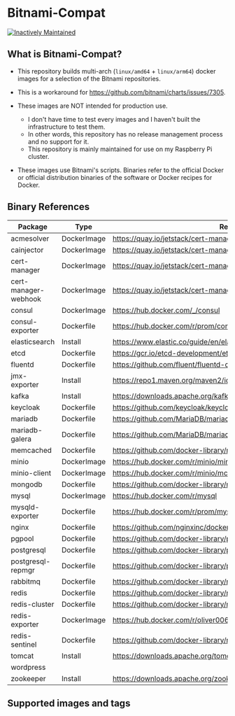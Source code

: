 # Bitnami-Compat

[![Inactively Maintained](https://img.shields.io/badge/Maintenance%20Level-Inactively%20Maintained-yellowgreen.svg)](https://gist.github.com/cheerfulstoic/d107229326a01ff0f333a1d3476e068d)
## What is Bitnami-Compat?

* This repository builds multi-arch (`linux/amd64` + `linux/arm64`) docker images for a selection of the Bitnami repositories.

* This is a workaround for https://github.com/bitnami/charts/issues/7305.

* These images are NOT intended for production use.

  * I don't have time to test every images and I haven't built the infrastructure to test them.
  * In other words, this repository has no release management process and no support for it.
  * This repository is mainly maintained for use on my Raspberry Pi cluster.

* These images use Bitnami's scripts. Binaries refer to the official Docker or official distribution binaries of the software or Docker recipes for Docker.

## Binary References

|Package|Type|Reference|
|--|--|--|
|acmesolver|DockerImage|https://quay.io/jetstack/cert-manager-acmesolver|
|cainjector|DockerImage|https://quay.io/jetstack/cert-manager-cainjector|
|cert-manager|DockerImage|https://quay.io/jetstack/cert-manager-controller|
|cert-manager-webhook|DockerImage|https://quay.io/jetstack/cert-manager-webhook|
|consul|DockerImage|https://hub.docker.com/_/consul|
|consul-exporter|Dockerfile|https://hub.docker.com/r/prom/consul-exporter|
|elasticsearch|Install|https://www.elastic.co/guide/en/elasticsearch/reference/current/targz.html|
|etcd|Dockerfile|https://gcr.io/etcd-development/etcd|
|fluentd|Dockerfile|https://github.com/fluent/fluentd-docker-image|
|jmx-exporter|Install|https://repo1.maven.org/maven2/io/prometheus/jmx|
|kafka|Install|https://downloads.apache.org/kafka|
|keycloak|Dockerfile|https://github.com/keycloak/keycloak-containers|
|mariadb|Dockerfile|https://github.com/MariaDB/mariadb-docker|
|mariadb-galera|Dockerfile|https://github.com/MariaDB/mariadb-docker|
|memcached|Dockerfile|https://github.com/docker-library/memcached|
|minio|DockerImage|https://hub.docker.com/r/minio/minio|
|minio-client|DockerImage|https://hub.docker.com/r/minio/mc|
|mongodb|Dockerfile|https://github.com/docker-library/mongo|
|mysql|DockerImage|https://hub.docker.com/r/mysql|
|mysqld-exporter|Dockerfile|https://hub.docker.com/r/prom/mysqld-exporter|
|nginx|Dockerfile|https://github.com/nginxinc/docker-nginx|
|pgpool|Dockerfile|https://github.com/docker-library/postgres|
|postgresql|Dockerfile|https://github.com/docker-library/postgres|
|postgresql-repmgr|Dockerfile|https://github.com/docker-library/postgres|
|rabbitmq|Dockerfile|https://github.com/docker-library/rabbitmq|
|redis|Dockerfile|https://github.com/docker-library/redis|
|redis-cluster|Dockerfile|https://github.com/docker-library/redis|
|redis-exporter|DockerImage|https://hub.docker.com/r/oliver006/redis_exporter|
|redis-sentinel|Dockerfile|https://github.com/docker-library/redis|
|tomcat|Install|https://downloads.apache.org/tomcat|
|wordpress|||
|zookeeper|Install|https://downloads.apache.org/zookeeper|

## Supported images and tags

